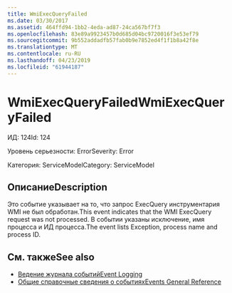 ```yaml
---
title: WmiExecQueryFailed
ms.date: 03/30/2017
ms.assetid: 464ffd94-1bb2-4eda-ad87-24ca567bf7f3
ms.openlocfilehash: 83e89a9923457b0d685d04bc9720016f3e53ef79
ms.sourcegitcommit: 9b552addadfb57fab0b9e7852ed4f1f1b8a42f8e
ms.translationtype: MT
ms.contentlocale: ru-RU
ms.lasthandoff: 04/23/2019
ms.locfileid: "61944187"
---
```

# <a name="wmiexecqueryfailed"></a><span data-ttu-id="7329a-102">WmiExecQueryFailed</span><span class="sxs-lookup"><span data-stu-id="7329a-102">WmiExecQueryFailed</span></span>
<span data-ttu-id="7329a-103">ИД: 124</span><span class="sxs-lookup"><span data-stu-id="7329a-103">Id: 124</span></span>  
  
 <span data-ttu-id="7329a-104">Уровень серьезности: Error</span><span class="sxs-lookup"><span data-stu-id="7329a-104">Severity: Error</span></span>  
  
 <span data-ttu-id="7329a-105">Категория: ServiceModel</span><span class="sxs-lookup"><span data-stu-id="7329a-105">Category: ServiceModel</span></span>  
  
## <a name="description"></a><span data-ttu-id="7329a-106">Описание</span><span class="sxs-lookup"><span data-stu-id="7329a-106">Description</span></span>  
 <span data-ttu-id="7329a-107">Это событие указывает на то, что запрос ExecQuery инструментария WMI не был обработан.</span><span class="sxs-lookup"><span data-stu-id="7329a-107">This event indicates that the WMI ExecQuery request was not processed.</span></span> <span data-ttu-id="7329a-108">В событии указаны исключение, имя процесса и ИД процесса.</span><span class="sxs-lookup"><span data-stu-id="7329a-108">The event lists Exception, process name and process ID.</span></span>  
  
## <a name="see-also"></a><span data-ttu-id="7329a-109">См. также</span><span class="sxs-lookup"><span data-stu-id="7329a-109">See also</span></span>

- [<span data-ttu-id="7329a-110">Ведение журнала событий</span><span class="sxs-lookup"><span data-stu-id="7329a-110">Event Logging</span></span>](../../../../../docs/framework/wcf/diagnostics/event-logging/index.md)
- [<span data-ttu-id="7329a-111">Общие справочные сведения о событиях</span><span class="sxs-lookup"><span data-stu-id="7329a-111">Events General Reference</span></span>](../../../../../docs/framework/wcf/diagnostics/event-logging/events-general-reference.md)
